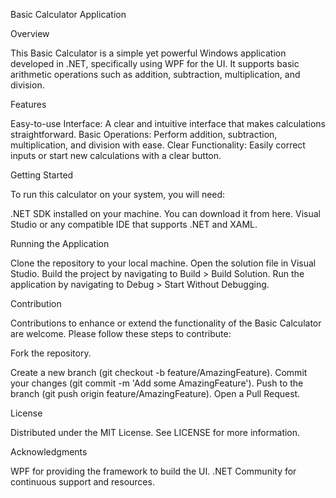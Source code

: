 Basic Calculator Application

Overview

This Basic Calculator is a simple yet powerful Windows application developed in .NET, specifically using WPF for the UI. It supports basic arithmetic operations such as addition, subtraction, multiplication, and division.

Features

Easy-to-use Interface: A clear and intuitive interface that makes calculations straightforward.
Basic Operations: Perform addition, subtraction, multiplication, and division with ease.
Clear Functionality: Easily correct inputs or start new calculations with a clear button.

Getting Started

To run this calculator on your system, you will need:

.NET SDK installed on your machine. You can download it from here.
Visual Studio or any compatible IDE that supports .NET and XAML.

Running the Application

Clone the repository to your local machine.
Open the solution file in Visual Studio.
Build the project by navigating to Build > Build Solution.
Run the application by navigating to Debug > Start Without Debugging.

Contribution

Contributions to enhance or extend the functionality of the Basic Calculator are welcome. Please follow these steps to contribute:

Fork the repository.

Create a new branch (git checkout -b feature/AmazingFeature).
Commit your changes (git commit -m 'Add some AmazingFeature').
Push to the branch (git push origin feature/AmazingFeature).
Open a Pull Request.

License

Distributed under the MIT License. See LICENSE for more information.

Acknowledgments

WPF for providing the framework to build the UI.
.NET Community for continuous support and resources.
